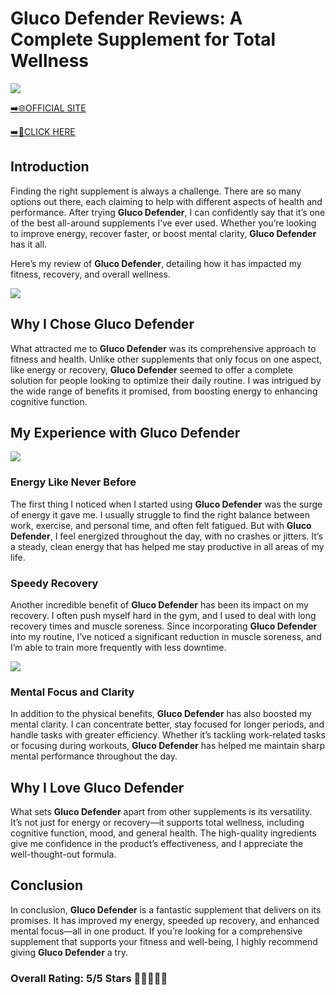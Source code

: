# **Gluco Defender Reviews**: A Complete Supplement for Total Wellness

[![](https://static.vecteezy.com/system/resources/thumbnails/019/896/014/small/buy-now-gradient-button-with-cart-symbol-buy-now-illustration-png.png)](https://edetoop.top/lander/sugarpreland-1/glucodefender.html) 

[➡️🌐OFFICIAL SITE](https://edetoop.top/lander/sugarpreland-1/glucodefender.html) 

[➡️🔗CLICK HERE](https://edetoop.top/lander/sugarpreland-1/glucodefender.html) 


## Introduction

Finding the right supplement is always a challenge. There are so many options out there, each claiming to help with different aspects of health and performance. After trying **Gluco Defender**, I can confidently say that it’s one of the best all-around supplements I’ve ever used. Whether you’re looking to improve energy, recover faster, or boost mental clarity, **Gluco Defender** has it all.

Here’s my review of **Gluco Defender**, detailing how it has impacted my fitness, recovery, and overall wellness.

[![](https://wallpapers.com/images/hd/red-order-now-button-udg4jcj4arvn8b0n-2.png)](https://edetoop.top/lander/sugarpreland-1/glucodefender.html)  

## Why I Chose **Gluco Defender**

What attracted me to **Gluco Defender** was its comprehensive approach to fitness and health. Unlike other supplements that only focus on one aspect, like energy or recovery, **Gluco Defender** seemed to offer a complete solution for people looking to optimize their daily routine. I was intrigued by the wide range of benefits it promised, from boosting energy to enhancing cognitive function.

## My Experience with **Gluco Defender**

[![](https://static.vecteezy.com/system/resources/thumbnails/019/896/014/small/buy-now-gradient-button-with-cart-symbol-buy-now-illustration-png.png)](https://edetoop.top/lander/sugarpreland-1/glucodefender.html)

### Energy Like Never Before

The first thing I noticed when I started using **Gluco Defender** was the surge of energy it gave me. I usually struggle to find the right balance between work, exercise, and personal time, and often felt fatigued. But with **Gluco Defender**, I feel energized throughout the day, with no crashes or jitters. It’s a steady, clean energy that has helped me stay productive in all areas of my life.

### Speedy Recovery

Another incredible benefit of **Gluco Defender** has been its impact on my recovery. I often push myself hard in the gym, and I used to deal with long recovery times and muscle soreness. Since incorporating **Gluco Defender** into my routine, I’ve noticed a significant reduction in muscle soreness, and I’m able to train more frequently with less downtime.

[![](https://wallpapers.com/images/hd/red-order-now-button-udg4jcj4arvn8b0n-2.png)](https://edetoop.top/lander/sugarpreland-1/glucodefender.html)  

### Mental Focus and Clarity

In addition to the physical benefits, **Gluco Defender** has also boosted my mental clarity. I can concentrate better, stay focused for longer periods, and handle tasks with greater efficiency. Whether it’s tackling work-related tasks or focusing during workouts, **Gluco Defender** has helped me maintain sharp mental performance throughout the day.

## Why I Love **Gluco Defender**

What sets **Gluco Defender** apart from other supplements is its versatility. It’s not just for energy or recovery—it supports total wellness, including cognitive function, mood, and general health. The high-quality ingredients give me confidence in the product’s effectiveness, and I appreciate the well-thought-out formula.

## Conclusion

In conclusion, **Gluco Defender** is a fantastic supplement that delivers on its promises. It has improved my energy, speeded up recovery, and enhanced mental focus—all in one product. If you’re looking for a comprehensive supplement that supports your fitness and well-being, I highly recommend giving **Gluco Defender** a try.

### Overall Rating: 5/5 Stars 🌟🌟🌟🌟🌟
